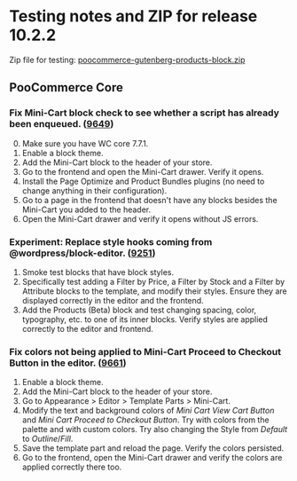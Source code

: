 # Testing notes and ZIP for release 10.2.2

Zip file for testing: [poocommerce-gutenberg-products-block.zip](https://github.com/poocommerce/poocommerce-blocks/files/11612989/poocommerce-gutenberg-products-block.zip)

## PooCommerce Core

### Fix Mini-Cart block check to see whether a script has already been enqueued. ([9649](https://github.com/poocommerce/poocommerce-blocks/pull/9649))

0. Make sure you have WC core 7.7.1.
1. Enable a block theme.
2. Add the Mini-Cart block to the header of your store.
3. Go to the frontend and open the Mini-Cart drawer. Verify it opens.
4. Install the Page Optimize and Product Bundles plugins (no need to change anything in their configuration).
5. Go to a page in the frontend that doesn't have any blocks besides the Mini-Cart you added to the header.
6. Open the Mini-Cart drawer and verify it opens without JS errors.

### Experiment: Replace style hooks coming from @wordpress/block-editor. ([9251](https://github.com/poocommerce/poocommerce-blocks/pull/9251))

1. Smoke test blocks that have block styles.
2. Specifically test adding a Filter by Price, a Filter by Stock and a Filter by Attribute blocks to the template, and modify their styles. Ensure they are displayed correctly in the editor and the frontend.
4. Add the Products (Beta) block and test changing spacing, color, typography, etc. to one of its inner blocks. Verify styles are applied correctly to the editor and frontend.

### Fix colors not being applied to Mini-Cart Proceed to Checkout Button in the editor. ([9661](https://github.com/poocommerce/poocommerce-blocks/pull/9661))

1. Enable a block theme.
2. Add the Mini-Cart block to the header of your store.
3. Go to Appearance > Editor > Template Parts > Mini-Cart.
4. Modify the text and background colors of _Mini Cart View Cart Button_ and _Mini Cart Proceed to Checkout Button_. Try with colors from the palette and with custom colors. Try also changing the Style from _Default_ to _Outline_/_Fill_.
5. Save the template part and reload the page. Verify the colors persisted.
6. Go to the frontend, open the Mini-Cart drawer and verify the colors are applied correctly there too.
